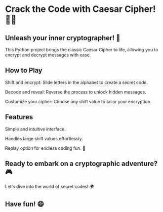 
# Crack the Code with Caesar Cipher! 🕵️‍♀️



## Unleash your inner cryptographer! 🔐 

This Python project brings the classic Caesar Cipher to life, allowing you to encrypt and decrypt messages with ease.
## How to Play 
Shift and encrypt: Slide letters in the alphabet to create a secret code.

Decode and reveal: Reverse the process to unlock hidden messages.

Customize your cipher: Choose any shift value to tailor your encryption.

## Features
Simple and intuitive interface.

Handles large shift values effortlessly.

Replay option for endless coding fun. 🔁
## Ready to embark on a cryptographic adventure?🎮
Let's dive into the world of secret codes! 🌍
## Have fun! 😄